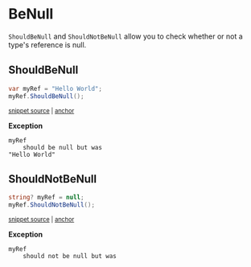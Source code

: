 # BeNull

`ShouldBeNull` and `ShouldNotBeNull` allow you to check whether or not a type's reference is null.


## ShouldBeNull

<!-- snippet: ShouldBeNullNotNullExamples.ShouldBeNull.codeSample.approved.cs -->
<a id='snippet-ShouldBeNullNotNullExamples.ShouldBeNull.codeSample.approved.cs'></a>
```cs
var myRef = "Hello World";
myRef.ShouldBeNull();
```
<sup><a href='/src/DocumentationExamples/CodeExamples/ShouldBeNullNotNullExamples.ShouldBeNull.codeSample.approved.cs#L1-L2' title='File snippet `ShouldBeNullNotNullExamples.ShouldBeNull.codeSample.approved.cs` was extracted from'>snippet source</a> | <a href='#snippet-ShouldBeNullNotNullExamples.ShouldBeNull.codeSample.approved.cs' title='Navigate to start of snippet `ShouldBeNullNotNullExamples.ShouldBeNull.codeSample.approved.cs`'>anchor</a></sup>
<!-- endSnippet -->

**Exception**

<!-- include: ShouldBeNullNotNullExamples.ShouldBeNull.exceptionText.approved.txt -->
```
myRef
    should be null but was
"Hello World"
```
<!-- endInclude -->


## ShouldNotBeNull

<!-- snippet: ShouldBeNullNotNullExamples.ShouldNotBeNull.codeSample.approved.cs -->
<a id='snippet-ShouldBeNullNotNullExamples.ShouldNotBeNull.codeSample.approved.cs'></a>
```cs
string? myRef = null;
myRef.ShouldNotBeNull();
```
<sup><a href='/src/DocumentationExamples/CodeExamples/ShouldBeNullNotNullExamples.ShouldNotBeNull.codeSample.approved.cs#L1-L2' title='File snippet `ShouldBeNullNotNullExamples.ShouldNotBeNull.codeSample.approved.cs` was extracted from'>snippet source</a> | <a href='#snippet-ShouldBeNullNotNullExamples.ShouldNotBeNull.codeSample.approved.cs' title='Navigate to start of snippet `ShouldBeNullNotNullExamples.ShouldNotBeNull.codeSample.approved.cs`'>anchor</a></sup>
<!-- endSnippet -->

**Exception**

<!-- include: ShouldBeNullNotNullExamples.ShouldNotBeNull.exceptionText.approved.txt -->
```
myRef
    should not be null but was
```
<!-- endInclude -->
